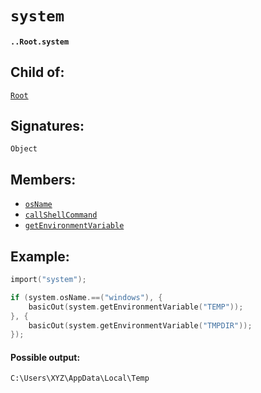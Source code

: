 # `system`

#### `..Root.system`

## Child of:

[`Root`](docs..Root.md)

## Signatures:

`Object`

## Members:

- [`osName`](docs..Root.system.osName.md)
- [`callShellCommand`](docs..Root.system.callShellCommand.md)
- [`getEnvironmentVariable`](docs..Root.system.getEnvironmentVariable.md)

## Example:

```c
import("system");

if (system.osName.==("windows"), {
    basicOut(system.getEnvironmentVariable("TEMP"));
}, {
    basicOut(system.getEnvironmentVariable("TMPDIR"));
});
```

#### Possible output:

```
C:\Users\XYZ\AppData\Local\Temp
```